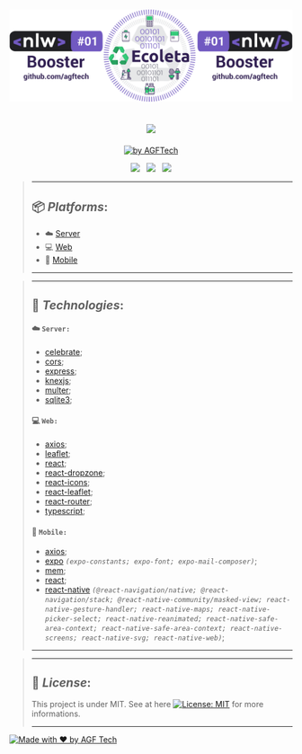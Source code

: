 <h1 align="center">
<img alt="Ecoleta" title="Ecoleta" src="https://github.com/agftech/nlw-booster-ecoleta/blob/master/.github/custom-nlw-ecoleta.svg" width="610px" />
</h1>
<h2 align="center">
<img src="https://img.shields.io/badge/Project developed during the -NLW BOOSTER TRAIL 1.0 by 🚀 Rocketseat-blueviolet?style=for-the-badge"/>
</h2>

<p align="Center">
<a href="https://github.com/agftech" target="_blank">
<img alt="by AGFTech" src="https://img.shields.io/badge/made%20by-AGFTech-informational">
</a>
</p>

<p align="center">
  <a href="#package-platforms"><img src="https://img.shields.io/badge/Platforms-blue?style=for-the-badge"/></a>&nbsp;&nbsp;
  <a href="#rocket-technologies"><img src="https://img.shields.io/badge/Technologies-blue?style=for-the-badge"/></a>&nbsp;&nbsp;
  <a href="#memo-license"><img src="https://img.shields.io/badge/License-blue?style=for-the-badge"/></a>
</p>

> ---
>
> ## :package: _**Platforms**_:
>
> - :cloud: [Server](https://github.com/agftech/nlw-booster-ecoleta/tree/master/server)
> - :computer: [Web](https://github.com/agftech/nlw-booster-ecoleta/tree/master/web)
> - :iphone: [Mobile](https://github.com/agftech/nlw-booster-ecoleta/tree/master/mobile)
>
> ---

> ---
>
> ## :rocket: _**Technologies**_:
>
>
> #### ☁️ `Server:`
> - [celebrate](https://github.com/arb/celebrate);
> - [cors](https://github.com/expressjs/cors);
> - [express](https://expressjs.com/);
> - [knexjs](http://knexjs.org/);
> - [multer](https://github.com/expressjs/multer);
> - [sqlite3](https://github.com/mapbox/node-sqlite3);
>
> #### 💻 `Web:`
> - [axios](https://github.com/axios/axios);
> - [leaflet](https://leafletjs.com/);
> - [react](https://reactjs.org/);
> - [react-dropzone](https://react-dropzone.js.org/);
> - [react-icons](https://react-icons.github.io/react-icons/);
> - [react-leaflet](https://react-leaflet.js.org/);
> - [react-router](https://reactrouter.com/web/guides/quick-start);
> - [typescript](https://www.typescriptlang.org/);
>
> #### 📱 `Mobile:`
> - [axios](https://github.com/axios/axios);
> - [expo](https://expo.io/) _`(expo-constants; expo-font; expo-mail-composer)`_;
> - [mem](https://github.com/sindresorhus/mem);
> - [react](https://reactjs.org/);
> - [react-native](http://facebook.github.io/react-native/) _`(@react-navigation/native; @react-navigation/stack; @react-native-community/masked-view; react-native-gesture-handler; react-native-maps; react-native-picker-select; react-native-reanimated; react-native-safe-area-context; react-native-safe-area-context; react-native-screens; react-native-svg; react-native-web)`_;
> ---

> ---
>
> ## :memo: _**License**_:
>
> This project is under MIT. See at here [![License: MIT](https://img.shields.io/badge/License-MIT-6842c2.svg)](https://opensource.org/licenses/MIT) for more informations.
>
> ---

<a href="https://github.com/agftech" target="_blank">
    <img alt="Made with ♥ by AGF Tech" src="https://img.shields.io/badge/Made with ♥ by -AGFTech-6842c2">
</a>
